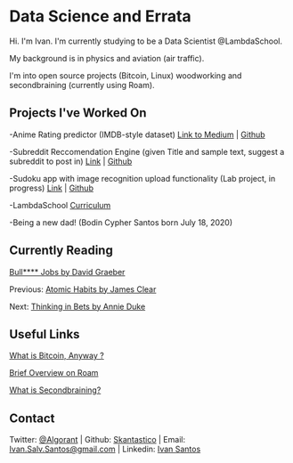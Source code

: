 #  Data Science and Errata

Hi. I'm Ivan. I'm currently studying to be a Data Scientist @LambdaSchool.

My background is in physics and aviation (air traffic).

I'm into open source projects (Bitcoin, Linux) woodworking and secondbraining (currently using Roam).


## Projects I've Worked On
-Anime Rating predictor (IMDB-style dataset)
[Link to Medium](https://medium.com/@incertophile/predicting-anime-ratings-from-myanimelist-data-7bbb6434f258) \| [Github](https://github.com/Skantastico/Unit-2-Dataset-Project)

-Subreddit Reccomendation Engine (given Title and sample text, suggest a subreddit to post in) [Link](https://post-here.spentaur.workers.dev/recommend?) \| [Github](https://github.com/bw-post-here-1/Data-ML)

-Sudoku app with image recognition upload functionality (Lab project, in progress) [Link](https://www.sudomega.com/) \| [Github](https://github.com/Lambda-School-Labs/omega2020-ds)

-LambdaSchool [Curriculum](https://lambdaschool.com/curriculum)

-Being a new dad! (Bodin Cypher Santos born July 18, 2020)

## Currently Reading

[Bull**** Jobs by David Graeber](https://www.amazon.com/Bullshit-Jobs-Theory-David-Graeber/dp/150114331X)

Previous: [Atomic Habits by James Clear](https://www.amazon.com/Atomic-Habits-Proven-Build-Break/dp/0735211299)

Next: [Thinking in Bets by Annie Duke](https://www.amazon.com/Thinking-Bets-Making-Smarter-Decisions/dp/0735216355)

## Useful Links

[What is Bitcoin, Anyway ?](https://www.lopp.net/bitcoin-information.html)

[Brief Overview on Roam](https://www.nateliason.com/blog/roam)

[What is Secondbraining?](https://fortelabs.co/blog/basboverview/)


## Contact

Twitter: [@Algorant](https://twitter.com/Algorant) \| Github: [Skantastico](https://github.com/Skantastico)  \|  Email: [Ivan.Salv.Santos@gmail.com](mailto:ivansalvsantos@gmail.com) \| Linkedin: [Ivan Santos](https://www.linkedin.com/in/ivan-s-santos/)
